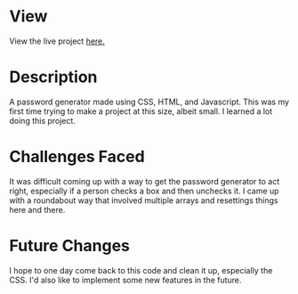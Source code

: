 # View 

View the live project <a href = "https://output.jsbin.com/pidutikiku" target = "_blank">here.</a>

# Description

A password generator made using CSS, HTML, and Javascript. This was my first time trying to make a project at this size, albeit small. I learned a lot doing this project.

# Challenges Faced

It was difficult coming up with a way to get the password generator to act right, especially if a person checks a box and then unchecks it. I came up with a roundabout way that involved multiple arrays and resettings things here and there.

# Future Changes

I hope to one day come back to this code and clean it up, especially the CSS. I'd also like to implement some new features in the future.
